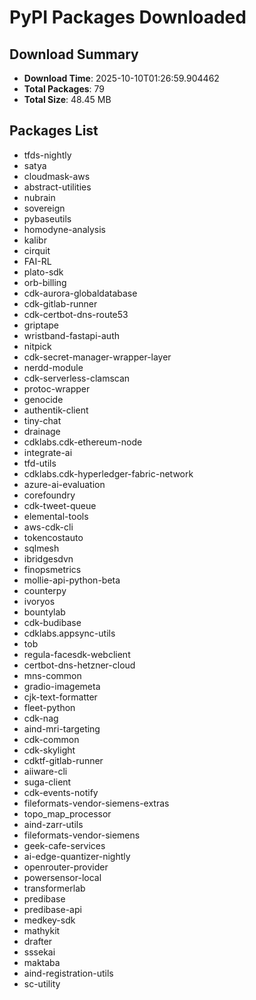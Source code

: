 # PyPI Packages Downloaded

## Download Summary
- **Download Time**: 2025-10-10T01:26:59.904462
- **Total Packages**: 79
- **Total Size**: 48.45 MB

## Packages List
- tfds-nightly
- satya
- cloudmask-aws
- abstract-utilities
- nubrain
- sovereign
- pybaseutils
- homodyne-analysis
- kalibr
- cirquit
- FAI-RL
- plato-sdk
- orb-billing
- cdk-aurora-globaldatabase
- cdk-gitlab-runner
- cdk-certbot-dns-route53
- griptape
- wristband-fastapi-auth
- nitpick
- cdk-secret-manager-wrapper-layer
- nerdd-module
- cdk-serverless-clamscan
- protoc-wrapper
- genocide
- authentik-client
- tiny-chat
- drainage
- cdklabs.cdk-ethereum-node
- integrate-ai
- tfd-utils
- cdklabs.cdk-hyperledger-fabric-network
- azure-ai-evaluation
- corefoundry
- cdk-tweet-queue
- elemental-tools
- aws-cdk-cli
- tokencostauto
- sqlmesh
- ibridgesdvn
- finopsmetrics
- mollie-api-python-beta
- counterpy
- ivoryos
- bountylab
- cdk-budibase
- cdklabs.appsync-utils
- tob
- regula-facesdk-webclient
- certbot-dns-hetzner-cloud
- mns-common
- gradio-imagemeta
- cjk-text-formatter
- fleet-python
- cdk-nag
- aind-mri-targeting
- cdk-common
- cdk-skylight
- cdktf-gitlab-runner
- aiiware-cli
- suga-client
- cdk-events-notify
- fileformats-vendor-siemens-extras
- topo_map_processor
- aind-zarr-utils
- fileformats-vendor-siemens
- geek-cafe-services
- ai-edge-quantizer-nightly
- openrouter-provider
- powersensor-local
- transformerlab
- predibase
- predibase-api
- medkey-sdk
- mathykit
- drafter
- sssekai
- maktaba
- aind-registration-utils
- sc-utility
